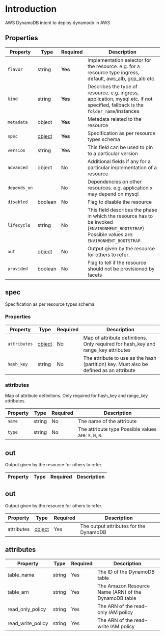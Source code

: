 # Introduction

AWS DynamoDB intent to deploy dynamodb in AWS

## Properties

| Property     | Type            | Required | Description                                                                                                                                    |
| ------------ | --------------- | -------- | ---------------------------------------------------------------------------------------------------------------------------------------------- |
| `flavor`     | string          | **Yes**  | Implementation selector for the resource. e.g. for a resource type ingress, default, aws_alb, gcp_alb etc.                                     |
| `kind`       | string          | **Yes**  | Describes the type of resource. e.g. ingress, application, mysql etc. If not specified, fallback is the `folder_name`/instances                |
| `metadata`   | object          | **Yes**  | Metadata related to the resource                                                                                                               |
| `spec`       | [object](#spec) | **Yes**  | Specification as per resource types schema                                                                                                     |
| `version`    | string          | **Yes**  | This field can be used to pin to a particular version                                                                                          |
| `advanced`   | object          | No       | Additional fields if any for a particular implementation of a resource                                                                         |
| `depends_on` |                 | No       | Dependencies on other resources. e.g. application x may depend on mysql                                                                        |
| `disabled`   | boolean         | No       | Flag to disable the resource                                                                                                                   |
| `lifecycle`  | string          | No       | This field describes the phase in which the resource has to be invoked (`ENVIRONMENT_BOOTSTRAP`) Possible values are: `ENVIRONMENT_BOOTSTRAP`. |
| `out`        | [object](#out)  | No       | Output given by the resource for others to refer.                                                                                              |
| `provided`   | boolean         | No       | Flag to tell if the resource should not be provisioned by facets                                                                               |

## spec

Specification as per resource types schema

### Properties

| Property     | Type                  | Required | Description                                                                            |
| ------------ | --------------------- | -------- | -------------------------------------------------------------------------------------- |
| `attributes` | [object](#attributes) | No       | Map of attribute definitions. Only required for hash_key and range_key attributes      |
| `hash_key`   | string                | No       | The attribute to use as the hash (partition) key. Must also be defined as an attribute |

### attributes

Map of attribute definitions. Only required for hash_key and range_key attributes.

| Property | Type   | Required | Description                                            |
| -------- | ------ | -------- | ------------------------------------------------------ |
| `name`   | string | No       | The name of the attribute                              |
| `type`   | string | No       | The attribute type Possible values are: `S`, `N`, `B`. |

## out

Output given by the resource for others to refer.

| Property | Type | Required | Description |
| -------- | ---- | -------- | ----------- |

## out

Output given by the resource for others to refer.

| Property   | Type                  | Required | Description                            |
|------------|-----------------------|----------|----------------------------------------|
| attributes | [object](#attributes) | Yes      | The output attributes for the DynamoDB |

## attributes

| Property | Type | Required | Description |
| -------- | ---- | -------- | ----------- |
| table_name | string | Yes | The ID of the DynamoDB table |
| table_arn | string | Yes | The Amazon Resource Name (ARN) of the DynamoDB table |
| read_only_policy | string | Yes | The ARN of the read-only IAM policy |
| read_write_policy | string | Yes | The ARN of the read-write IAM policy |

